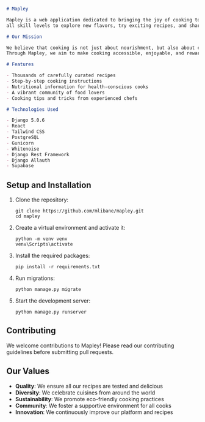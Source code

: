 ```markdown
# Mapley

Mapley is a web application dedicated to bringing the joy of cooking to everyone. Our platform aims to inspire home cooks of
all skill levels to explore new flavors, try exciting recipes, and share their culinary experiences with others.

# Our Mission

We believe that cooking is not just about nourishment, but also about creativity, culture, and connection.
Through Mapley, we aim to make cooking accessible, enjoyable, and rewarding for all.

# Features

- Thousands of carefully curated recipes
- Step-by-step cooking instructions
- Nutritional information for health-conscious cooks
- A vibrant community of food lovers
- Cooking tips and tricks from experienced chefs

# Technologies Used

- Django 5.0.6
- React
- Tailwind CSS
- PostgreSQL
- Gunicorn
- Whitenoise
- Django Rest Framework
- Django Allauth
- Supabase

```

## Setup and Installation
1. Clone the repository:
   ```
   git clone https://github.com/mlibane/mapley.git
   cd mapley
   ```
3. Create a virtual environment and activate it:
   ```
   python -m venv venv
   venv\Scripts\activate
   ```
4. Install the required packages:
   ```
   pip install -r requirements.txt
   ```

5. Run migrations:
   ```
   python manage.py migrate
   ```

6. Start the development server:
   ```
   python manage.py runserver
   ```

## Contributing

We welcome contributions to Mapley! Please read our contributing guidelines before submitting pull requests.

## Our Values

- **Quality**: We ensure all our recipes are tested and delicious
- **Diversity**: We celebrate cuisines from around the world
- **Sustainability**: We promote eco-friendly cooking practices
- **Community**: We foster a supportive environment for all cooks
- **Innovation**: We continuously improve our platform and recipes
